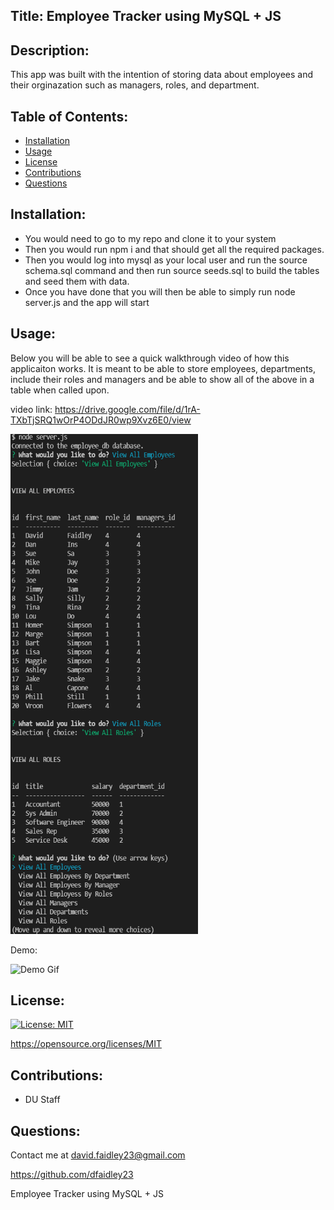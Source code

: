 ## Title: Employee Tracker using MySQL + JS
## Description: 
This app was built with the intention of storing data about employees and their orginazation such as managers, roles, and department.
## Table of Contents: 

- [Installation](#installation)
- [Usage](#usage)
- [License](#license)
- [Contributions](#contributions)
- [Questions](#questions)

## Installation: 
- You would need to go to my repo and clone it to your system
- Then you would run npm i and that should get all the required packages.
- Then you would log into mysql as your local user and run the source schema.sql command and then run source seeds.sql to build the tables and seed them with data.
- Once you have done that you will then be able to simply run node server.js and the app will start

## Usage:
Below you will be able to see a quick walkthrough video of how this applicaiton works. It is meant to be able to store employees, departments, include their roles and managers and be able to show all of the above in a table when called upon.

video link: https://drive.google.com/file/d/1rA-TXbTjSRQ1wOrP4ODdJR0wp9Xvz6E0/view

<img src="./img/snip.png" width="300" height="800" />

Demo:

![Demo Gif](./img/demo.gif)

## License: 
[![License: MIT](https://img.shields.io/badge/License-MIT-yellow.svg)](https://opensource.org/licenses/MIT)

https://opensource.org/licenses/MIT
## Contributions: 
- DU Staff

## Questions: 
Contact me at david.faidley23@gmail.com

https://github.com/dfaidley23

Employee Tracker using MySQL + JS